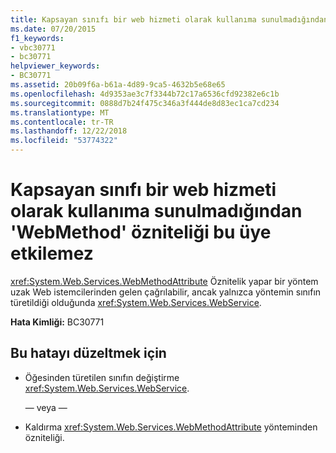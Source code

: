 ```yaml
---
title: Kapsayan sınıfı bir web hizmeti olarak kullanıma sunulmadığından 'WebMethod' özniteliği bu üye etkilemez
ms.date: 07/20/2015
f1_keywords:
- vbc30771
- bc30771
helpviewer_keywords:
- BC30771
ms.assetid: 20b09f6a-b61a-4d89-9ca5-4632b5e68e65
ms.openlocfilehash: 4d9353ae3c7f3344b72c17a6536cfd92382e6c1b
ms.sourcegitcommit: 0888d7b24f475c346a3f444de8d83ec1ca7cd234
ms.translationtype: MT
ms.contentlocale: tr-TR
ms.lasthandoff: 12/22/2018
ms.locfileid: "53774322"
---
```

# <a name="webmethod-attribute-will-not-affect-this-member-because-its-containing-class-is-not-exposed-as-a-web-service"></a>Kapsayan sınıfı bir web hizmeti olarak kullanıma sunulmadığından 'WebMethod' özniteliği bu üye etkilemez
<xref:System.Web.Services.WebMethodAttribute> Öznitelik yapar bir yöntem uzak Web istemcilerinden gelen çağrılabilir, ancak yalnızca yöntemin sınıfın türetildiği olduğunda <xref:System.Web.Services.WebService>.  
  
 **Hata Kimliği:** BC30771  
  
## <a name="to-correct-this-error"></a>Bu hatayı düzeltmek için  
  
-   Öğesinden türetilen sınıfın değiştirme <xref:System.Web.Services.WebService>.  
  
     — veya —  
  
-   Kaldırma <xref:System.Web.Services.WebMethodAttribute> yönteminden özniteliği.  
  

